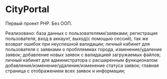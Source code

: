 # CityPortal
Первый проект PHP. Без ООП.

Реализовано: 
база данных с пользователями/заявками;
регистрация пользователя, вход в аккаунт, выход(с помощью сессий), так же возврат ошибок при неуспешной валидации;
личный кабинет для пользователя с заявками о пробллеммах города, изменение/удаление заявок;
добавление новых заявок с валидацией загружаемых файлов;
личный кабинет для администратора с расширенным функционалом добавление/изменение/удаление/изменение статуса заявок;
главная страница с отображением всех заявок и информации;
